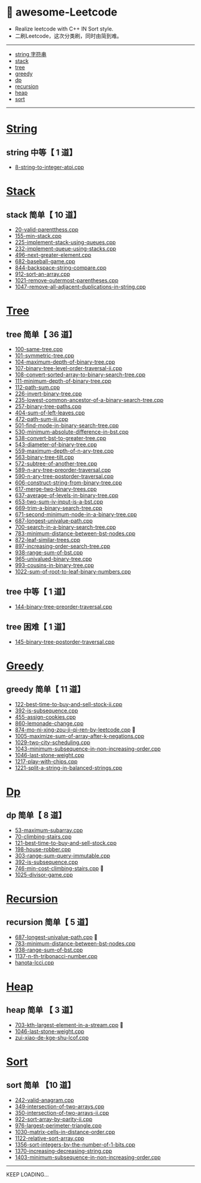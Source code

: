 <!--
 * @Author: your name
 * @Date: 2020-03-31 15:53:36
 * @LastEditTime: 2020-04-01 10:43:14
 * @LastEditors: Please set LastEditors
 * @Description: In User Settings Edit
 * @FilePath: /undefined/Users/gyx/Projects/C++Projects/awesome-Leetcode/README.md
 -->
# :hammer: awesome-Leetcode
 - Realize leetcode with C++ IN Sort style.
 - 二刷Leetcode，这次分类刷，同时由简到难。

---
- [string 字符串](#String)
- [stack](#Stack)
- [tree](#Tree)
- [greedy](#Greedy)
- [dp](#Dp) 
- [recursion](#Recursion)
- [heap](#Heap)
- [sort](#Sort)
---
# [String](https://github.com/geyixin/awesome-Leetcode/tree/master/string)

## string 中等【 1 道】
- [8-string-to-integer-atoi.cpp](https://github.com/geyixin/awesome-Leetcode/blob/master/Finite-Automaton/8-string-to-integer-atoi.cpp)

# [Stack](https://github.com/geyixin/awesome-Leetcode/tree/master/stack)
## stack 简单【 10 道】
- [20-valid-parentthess.cpp](https://github.com/geyixin/awesome-Leetcode/blob/master/stack/20-valid-parentthess.cpp)
- [155-min-stack.cpp](https://github.com/geyixin/awesome-Leetcode/blob/master/stack/155-min-stack.cpp)
- [225-implement-stack-using-queues.cpp](https://github.com/geyixin/awesome-Leetcode/blob/master/stack/225-implement-stack-using-queues.cpp)
- [232-implement-queue-using-stacks.cpp](https://github.com/geyixin/awesome-Leetcode/blob/master/stack/232-implement-queue-using-stacks.cpp)
- [496-next-greater-element.cpp](https://github.com/geyixin/awesome-Leetcode/blob/master/stack/496-next-greater-element.cpp)
- [682-baseball-game.cpp](https://github.com/geyixin/awesome-Leetcode/blob/master/stack/682-baseball-game.cpp)
- [844-backspace-string-compare.cpp](https://github.com/geyixin/awesome-Leetcode/blob/master/stack/844-backspace-string-compare.cpp)
- [912-sort-an-array.cpp](https://github.com/geyixin/awesome-Leetcode/blob/master/stack/912-sort-an-array.cpp)
- [1021-remove-outermost-parentheses.cpp](https://github.com/geyixin/awesome-Leetcode/blob/master/stack/1021-remove-outermost-parentheses.cpp)
- [1047-remove-all-adjacent-duplications-in-string.cpp](https://github.com/geyixin/awesome-Leetcode/blob/master/stack/1047-remove-all-adjacent-duplications-in-string.cpp)


# [Tree](https://github.com/geyixin/awesome-Leetcode/tree/master/tree)
## tree 简单【 36 道】
- [100-same-tree.cpp](https://github.com/geyixin/awesome-Leetcode/blob/master/tree/100-same-tree.cpp)
- [101-symmetric-tree.cpp](https://github.com/geyixin/awesome-Leetcode/blob/master/tree/101-symmetric-tree.cpp)
- [104-maximum-depth-of-binary-tree.cpp](https://github.com/geyixin/awesome-Leetcode/blob/master/tree/104-maximum-depth-of-binary-tree.cpp)
- [107-binary-tree-level-order-traversal-ii.cpp](https://github.com/geyixin/awesome-Leetcode/blob/master/tree/107-binary-tree-level-order-traversal-ii.cpp)
- [108-convert-sorted-array-to-binary-search-tree.cpp](https://github.com/geyixin/awesome-Leetcode/blob/master/tree/108-convert-sorted-array-to-binary-search-tree.cpp)
- [111-minimum-depth-of-binary-tree.cpp](https://github.com/geyixin/awesome-Leetcode/blob/master/tree/111-minimum-depth-of-binary-tree.cpp)
- [112-path-sum.cpp](https://github.com/geyixin/awesome-Leetcode/blob/master/tree/112-path-sum.cpp)
- [226-invert-binary-tree.cpp](https://github.com/geyixin/awesome-Leetcode/blob/master/tree/226-invert-binary-tree.cpp)
- [235-lowest-common-ancestor-of-a-binary-search-tree.cpp](https://github.com/geyixin/awesome-Leetcode/blob/master/tree/235-lowest-common-ancestor-of-a-binary-search-tree.cpp)
- [257-binary-tree-paths.cpp](https://github.com/geyixin/awesome-Leetcode/blob/master/tree/257-binary-tree-paths.cpp)
- [404-sum-of-left-leaves.cpp](https://github.com/geyixin/awesome-Leetcode/blob/master/tree/404-sum-of-left-leaves.cpp)
- [472-path-sum-iii.cpp](https://github.com/geyixin/awesome-Leetcode/blob/master/tree/472-path-sum-iii.cpp)
- [501-find-mode-in-binary-search-tree.cpp](https://github.com/geyixin/awesome-Leetcode/blob/master/tree/501-find-mode-in-binary-search-tree.cpp)
- [530-minimum-absolute-difference-in-bst.cpp](https://github.com/geyixin/awesome-Leetcode/blob/master/tree/530-minimum-absolute-difference-in-bst.cpp)
- [538-convert-bst-to-greater-tree.cpp](https://github.com/geyixin/awesome-Leetcode/blob/master/tree/538-convert-bst-to-greater-tree.cpp)
- [543-diameter-of-binary-tree.cpp](https://github.com/geyixin/awesome-Leetcode/blob/master/tree/543-diameter-of-binary-tree.cpp)
- [559-maximum-depth-of-n-ary-tree.cpp](https://github.com/geyixin/awesome-Leetcode/blob/master/tree/559-maximum-depth-of-n-ary-tree.cpp)
- [563-binary-tree-tilt.cpp](https://github.com/geyixin/awesome-Leetcode/blob/master/tree/563-binary-tree-tilt.cpp)
- [572-subtree-of-another-tree.cpp](https://github.com/geyixin/awesome-Leetcode/blob/master/tree/572-subtree-of-another-tree.cpp)
- [589-n-ary-tree-preorder-traversal.cpp](https://github.com/geyixin/awesome-Leetcode/blob/master/tree/589-n-ary-tree-preorder-traversal.cpp)
- [590-n-ary-tree-postorder-traversal.cpp](https://github.com/geyixin/awesome-Leetcode/blob/master/tree/590-n-ary-tree-postorder-traversal.cpp)
- [606-construct-string-from-binary-tree.cpp](https://github.com/geyixin/awesome-Leetcode/blob/master/tree/606-construct-string-from-binary-tree.cpp)
- [617-merge-two-binary-trees.cpp](https://github.com/geyixin/awesome-Leetcode/blob/master/tree/617-merge-two-binary-trees.cpp)
- [637-average-of-levels-in-binary-tree.cpp](https://github.com/geyixin/awesome-Leetcode/blob/master/tree/637-average-of-levels-in-binary-tree.cpp)
- [653-two-sum-iv-input-is-a-bst.cpp](https://github.com/geyixin/awesome-Leetcode/blob/master/tree/653-two-sum-iv-input-is-a-bst.cpp)
- [669-trim-a-binary-search-tree.cpp](https://github.com/geyixin/awesome-Leetcode/blob/master/tree/669-trim-a-binary-search-tree.cpp)
- [671-second-minimum-node-in-a-binary-tree.cpp](https://github.com/geyixin/awesome-Leetcode/blob/master/tree/671-second-minimum-node-in-a-binary-tree.cpp)
- [687-longest-univalue-path.cpp](https://github.com/geyixin/awesome-Leetcode/blob/master/tree/687-longest-univalue-path.cpp)
- [700-search-in-a-binary-search-tree.cpp](https://github.com/geyixin/awesome-Leetcode/blob/master/tree/700-search-in-a-binary-search-tree.cpp)
- [783-minimum-distance-between-bst-nodes.cpp](https://github.com/geyixin/awesome-Leetcode/blob/master/tree/783-minimum-distance-between-bst-nodes.cpp)
- [872-leaf-similar-trees.cpp](https://github.com/geyixin/awesome-Leetcode/blob/master/tree/872-leaf-similar-trees.cpp)
- [897-increasing-order-search-tree.cpp](https://github.com/geyixin/awesome-Leetcode/blob/master/tree/897-increasing-order-search-tree.cpp)
- [938-range-sum-of-bst.cpp](https://github.com/geyixin/awesome-Leetcode/blob/master/tree/938-range-sum-of-bst.cpp)
- [965-univalued-binary-tree.cpp](https://github.com/geyixin/awesome-Leetcode/blob/master/tree/965-univalued-binary-tree.cpp)
- [993-cousins-in-binary-tree.cpp](https://github.com/geyixin/awesome-Leetcode/blob/master/tree/993-cousins-in-binary-tree.cpp)
- [1022-sum-of-root-to-leaf-binary-numbers.cpp](https://github.com/geyixin/awesome-Leetcode/blob/master/tree/1022-sum-of-root-to-leaf-binary-numbers.cpp)

## tree 中等【 1 道】

- [144-binary-tree-preorder-traversal.cpp](https://github.com/geyixin/awesome-Leetcode/blob/master/tree/144-binary-tree-preorder-traversal.cpp)

## tree 困难【 1 道】

- [145-binary-tree-postorder-traversal.cpp](https://github.com/geyixin/awesome-Leetcode/blob/master/tree/145-binary-tree-postorder-traversal.cpp)

# [Greedy](https://github.com/geyixin/awesome-Leetcode/tree/master/greedy)
## greedy 简单【 11 道】
- [122-best-time-to-buy-and-sell-stock-ii.cpp](https://github.com/geyixin/awesome-Leetcode/blob/master/greedy/122-best-time-to-buy-and-sell-stock-ii.cpp)
- [392-is-subsequence.cpp](https://github.com/geyixin/awesome-Leetcode/blob/master/greedy/392-is-subsequence.cpp)
- [455-assign-cookies.cpp](https://github.com/geyixin/awesome-Leetcode/blob/master/greedy/455-assign-cookies.cpp)
- [860-lemonade-change.cpp](https://github.com/geyixin/awesome-Leetcode/blob/master/greedy/860-lemonade-change.cpp)
- [874-mo-ni-xing-zou-ji-qi-ren-by-leetcode.cpp](https://github.com/geyixin/awesome-Leetcode/blob/master/greedy/874-mo-ni-xing-zou-ji-qi-ren-by-leetcode.cpp) :electric_plug:
- [1005-maximize-sum-of-array-after-k-negations.cpp](https://github.com/geyixin/awesome-Leetcode/blob/master/greedy/1005-maximize-sum-of-array-after-k-negations.cpp)
- [1029-two-city-scheduling.cpp](https://github.com/geyixin/awesome-Leetcode/blob/master/greedy/1029-two-city-scheduling.cpp)
- [1043-minimum-subsequence-in-non-increasing-order.cpp](https://github.com/geyixin/awesome-Leetcode/blob/master/greedy/1043-minimum-subsequence-in-non-increasing-order.cpp)
- [1046-last-stone-weight.cpp](https://github.com/geyixin/awesome-Leetcode/blob/master/greedy/1046-last-stone-weight.cpp)
- [1217-play-with-chips.cpp](https://github.com/geyixin/awesome-Leetcode/blob/master/greedy/1217-play-with-chips.cpp)
- [1221-split-a-string-in-balanced-strings.cpp](https://github.com/geyixin/awesome-Leetcode/blob/master/greedy/1221-split-a-string-in-balanced-strings.cpp)

# [Dp](https://github.com/geyixin/awesome-Leetcode/tree/master/dynamic-programming)
## dp 简单【 8 道】
- [53-maximum-subarray.cpp](https://github.com/geyixin/awesome-Leetcode/blob/master/dynamic-programming/53-maximum-subarray.cpp) 
- [70-climbing-stairs.cpp](https://github.com/geyixin/awesome-Leetcode/blob/master/dynamic-programming/70-climbing-stairs.cpp)
- [121-best-time-to-buy-and-sell-stock.cpp](https://github.com/geyixin/awesome-Leetcode/blob/master/dynamic-programming/121-best-time-to-buy-and-sell-stock.cpp)
- [198-house-robber.cpp](https://github.com/geyixin/awesome-Leetcode/blob/master/dynamic-programming/198-house-robber.cpp)
- [303-range-sum-query-immutable.cpp](https://github.com/geyixin/awesome-Leetcode/blob/master/dynamic-programming/303-range-sum-query-immutable.cpp)
- [392-is-subsequence.cpp](https://github.com/geyixin/awesome-Leetcode/blob/master/dynamic-programming/392-is-subsequence.cpp)
- [746-min-cost-climbing-stairs.cpp](https://github.com/geyixin/awesome-Leetcode/blob/master/dynamic-programming/746-min-cost-climbing-stairs.cpp) :electric_plug:
- [1025-divisor-game.cpp](https://github.com/geyixin/awesome-Leetcode/blob/master/dynamic-programming/1025-divisor-game.cpp)

# [Recursion](https://github.com/geyixin/awesome-Leetcode/tree/master/recursion)
## recursion 简单【 5 道】
- [687-longest-univalue-path.cpp](https://github.com/geyixin/awesome-Leetcode/tree/master/recursion/687-longest-univalue-path.cpp) :electric_plug:
- [783-minimum-distance-between-bst-nodes.cpp](https://github.com/geyixin/awesome-Leetcode/tree/master/recursion/783-minimum-distance-between-bst-nodes.cpp)
- [938-range-sum-of-bst.cpp](https://github.com/geyixin/awesome-Leetcode/tree/master/recursion/938-range-sum-of-bst.cpp)
- [1137-n-th-tribonacci-number.cpp](https://github.com/geyixin/awesome-Leetcode/tree/master/recursion/1137-n-th-tribonacci-number.cpp)
- [hanota-lcci.cpp](https://github.com/geyixin/awesome-Leetcode/tree/master/recursion/interview-hanota-lcci.cpp)

# [Heap](https://github.com/geyixin/awesome-Leetcode/tree/master/heap)
## heap 简单 【 3 道】
- [703-kth-largest-element-in-a-stream.cpp](https://github.com/geyixin/awesome-Leetcode/blob/master/heap/703-kth-largest-element-in-a-stream.cpp) :electric_plug:
- [1046-last-stone-weight.cpp](https://github.com/geyixin/awesome-Leetcode/blob/master/heap/1046-last-stone-weight.cpp)
- [zui-xiao-de-kge-shu-lcof.cpp](https://github.com/geyixin/awesome-Leetcode/blob/master/heap/interview-zui-xiao-de-kge-shu-lcof.cpp)

# [Sort](https://github.com/geyixin/awesome-Leetcode/tree/master/sort)
## sort 简单 【10 道】
- [242-valid-anagram.cpp](https://github.com/geyixin/awesome-Leetcode/blob/master/sort/242-valid-anagram.cpp)
- [349-intersection-of-two-arrays.cpp](https://github.com/geyixin/awesome-Leetcode/blob/master/sort/349-intersection-of-two-arrays.cpp)
- [350-intersection-of-two-arrays-ii.cpp](https://github.com/geyixin/awesome-Leetcode/blob/master/sort/350-intersection-of-two-arrays-ii.cpp)
- [922-sort-array-by-parity-ii.cpp](https://github.com/geyixin/awesome-Leetcode/blob/master/sort/922-sort-array-by-parity-ii.cpp)
- [976-largest-perimeter-triangle.cpp](https://github.com/geyixin/awesome-Leetcode/blob/master/sort/976-largest-perimeter-triangle.cpp)
- [1030-matrix-cells-in-distance-order.cpp](https://github.com/geyixin/awesome-Leetcode/blob/master/sort/1030-matrix-cells-in-distance-order.cpp)
- [1122-relative-sort-array.cpp](https://github.com/geyixin/awesome-Leetcode/blob/master/sort/1122-relative-sort-array.cpp)
- [1356-sort-integers-by-the-number-of-1-bits.cpp](https://github.com/geyixin/awesome-Leetcode/blob/master/sort/1356-sort-integers-by-the-number-of-1-bits.cpp)
- [1370-increasing-decreasing-string.cpp](https://github.com/geyixin/awesome-Leetcode/blob/master/sort/1370-increasing-decreasing-string.cpp)
- [1403-minimum-subsequence-in-non-increasing-order.cpp](https://github.com/geyixin/awesome-Leetcode/blob/master/sort/1403-minimum-subsequence-in-non-increasing-order.cpp)
---

KEEP LOADING...
